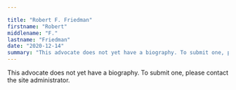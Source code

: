 ```yaml
---

title: "Robert F. Friedman"
firstname: "Robert"
middlename: "F."
lastname: "Friedman"
date: "2020-12-14"
summary: "This advocate does not yet have a biography. To submit one, please contact the site administrator."
---
```

This advocate does not yet have a biography. To submit one, please contact the site administrator.

